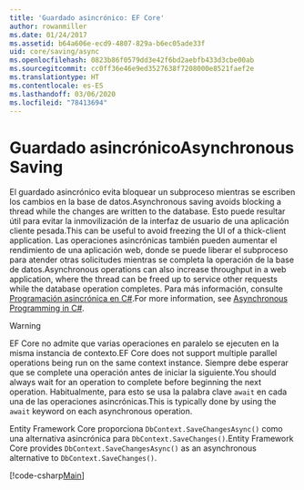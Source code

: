 ```yaml
---
title: 'Guardado asincrónico: EF Core'
author: rowanmiller
ms.date: 01/24/2017
ms.assetid: b64a606e-ecd9-4807-829a-b6ec05ade33f
uid: core/saving/async
ms.openlocfilehash: 0823b86f0579dd3e42f6bd2aebfb433d3cbe00ab
ms.sourcegitcommit: cc0ff36e46e9ed3527638f7208000e8521faef2e
ms.translationtype: HT
ms.contentlocale: es-ES
ms.lasthandoff: 03/06/2020
ms.locfileid: "78413694"
---
```

# <a name="asynchronous-saving"></a><span data-ttu-id="4bb57-102">Guardado asincrónico</span><span class="sxs-lookup"><span data-stu-id="4bb57-102">Asynchronous Saving</span></span>

<span data-ttu-id="4bb57-103">El guardado asincrónico evita bloquear un subproceso mientras se escriben los cambios en la base de datos.</span><span class="sxs-lookup"><span data-stu-id="4bb57-103">Asynchronous saving avoids blocking a thread while the changes are written to the database.</span></span> <span data-ttu-id="4bb57-104">Esto puede resultar útil para evitar la inmovilización de la interfaz de usuario de una aplicación cliente pesada.</span><span class="sxs-lookup"><span data-stu-id="4bb57-104">This can be useful to avoid freezing the UI of a thick-client application.</span></span> <span data-ttu-id="4bb57-105">Las operaciones asincrónicas también pueden aumentar el rendimiento de una aplicación web, donde se puede liberar el subproceso para atender otras solicitudes mientras se completa la operación de la base de datos.</span><span class="sxs-lookup"><span data-stu-id="4bb57-105">Asynchronous operations can also increase throughput in a web application, where the thread can be freed up to service other requests while the database operation completes.</span></span> <span data-ttu-id="4bb57-106">Para más información, consulte [Programación asincrónica en C#](https://docs.microsoft.com/dotnet/csharp/async).</span><span class="sxs-lookup"><span data-stu-id="4bb57-106">For more information, see [Asynchronous Programming in C#](https://docs.microsoft.com/dotnet/csharp/async).</span></span>

> [!WARNING]  
> <span data-ttu-id="4bb57-107">EF Core no admite que varias operaciones en paralelo se ejecuten en la misma instancia de contexto.</span><span class="sxs-lookup"><span data-stu-id="4bb57-107">EF Core does not support multiple parallel operations being run on the same context instance.</span></span> <span data-ttu-id="4bb57-108">Siempre debe esperar que se complete una operación antes de iniciar la siguiente.</span><span class="sxs-lookup"><span data-stu-id="4bb57-108">You should always wait for an operation to complete before beginning the next operation.</span></span> <span data-ttu-id="4bb57-109">Habitualmente, para esto se usa la palabra clave `await` en cada una de las operaciones asincrónicas.</span><span class="sxs-lookup"><span data-stu-id="4bb57-109">This is typically done by using the `await` keyword on each asynchronous operation.</span></span>

<span data-ttu-id="4bb57-110">Entity Framework Core proporciona `DbContext.SaveChangesAsync()` como una alternativa asincrónica para `DbContext.SaveChanges()`.</span><span class="sxs-lookup"><span data-stu-id="4bb57-110">Entity Framework Core provides `DbContext.SaveChangesAsync()` as an asynchronous alternative to `DbContext.SaveChanges()`.</span></span>

[!code-csharp[Main](../../../samples/core/Saving/Async/Sample.cs#Sample)]
